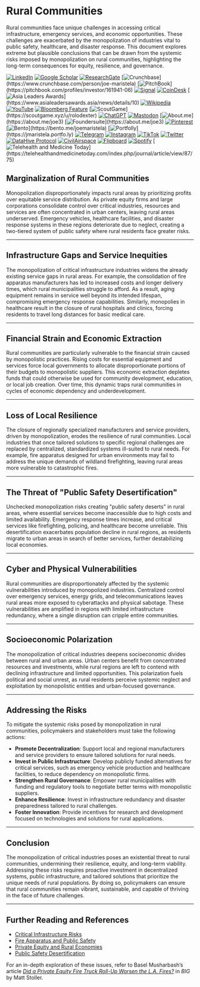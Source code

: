 # Rural Communities

Rural communities face unique challenges in accessing critical infrastructure, emergency services, and economic opportunities. These challenges are exacerbated by the monopolization of industries vital to public safety, healthcare, and disaster response. This document explores extreme but plausible conclusions that can be drawn from the systemic risks imposed by monopolization on rural communities, highlighting the long-term consequences for equity, resilience, and governance.

[![LinkedIn](https://img.shields.io/badge/LinkedIn-Profile-0077B5?style=flat-square\&logo=linkedin\&logoColor=white)](https://linkedin.com/in/rolodexter) [![Google Scholar](https://img.shields.io/badge/Google_Scholar-Profile-4285F4?style=flat-square\&logo=googlescholar\&logoColor=white)](https://scholar.google.com/citations?user=gHTHirEAAAAJ) [![ResearchGate](https://img.shields.io/badge/ResearchGate-Profile-00CCBB?style=flat-square\&logo=researchgate\&logoColor=white)](https://www.researchgate.net/profile/Joe-Maristela-2) [![Crunchbase](https://img.shields.io/badge/Crunchbase-Profile-0288D1?style=flat-square\&logo=data:image/svg+xml;base64,PHN...)](https://www.crunchbase.com/person/joe-maristela) [![PitchBook](https://img.shields.io/badge/PitchBook-Profile-003B6B?style=flat-square\&logo=data:image/svg+xml;base64,PHN...)](https://pitchbook.com/profiles/investor/161941-06) [![Signal](https://img.shields.io/badge/Signal-Profile-6E97F0?style=flat-square\&logo=signal\&logoColor=white)](https://signal.nfx.com/investors/joe-maristela) [![CoinDesk](https://img.shields.io/badge/CoinDesk-Contributor-F7931A?style=flat-square\&logo=news\&logoColor=white)](https://www.coindesk.com/author/joe-maristela) [![Asia Leaders Awards](https://img.shields.io/badge/Asia_Leaders_Awards-Feature-DA291C?style=flat-square\&logo=data:image/svg+xml;base64,PHN...)](https://www.asialeadersawards.asia/news/details/10) [![Wikipedia](https://img.shields.io/badge/Wikipedia-Profile-000000?style=flat-square\&logo=wikipedia\&logoColor=white)](https://en.wikipedia.org/wiki/File:Joe_Maristela_in_Paniqui_Tarlac_Tech_Seminar_2015.jpg) [![YouTube](https://img.shields.io/badge/YouTube-Channel-FF0000?style=flat-square\&logo=youtube\&logoColor=white)](https://www.youtube.com/@rolodexter) [![Bloomberg Feature](https://img.shields.io/badge/Bloomberg-Feature-5E5E5E?style=flat-square\&logo=youtube\&logoColor=white)](https://www.youtube.com/watch?v=Ep8Mo0kRjaY) [![ScoutGame](https://img.shields.io/badge/ScoutGame-Profile-8A2BE2?style=flat-square\&logo=data:image/svg+xml;base64,PHN...)](https://scoutgame.xyz/u/rolodexter) [![ChatGPT](https://img.shields.io/badge/ChatGPT-Resume_and_Biodata-00A67E?style=flat-square\&logo=chatgpt\&logoColor=white)](https://chatgpt.com/g/g-675caa5a54e88191bd807764592df744-joe-s-resume-and-application-data) [![Mastodon](https://img.shields.io/badge/Mastodon-Profile-6364FF?style=flat-square\&logo=mastodon\&logoColor=white)](https://mastodon.social/@JoeMaristela) [![About.me](https://img.shields.io/badge/About.me-Profile-000000?style=flat-square\&logo=data:image/svg+xml;base64,PHN...)](https://about.me/joe3) [![Foundersuite](https://img.shields.io/badge/Foundersuite-Profile-0056D2?style=flat-square\&logo=data:image/svg+xml;base64,PHN...)](https://about.me/joe3) [![Pinterest](https://img.shields.io/badge/Pinterest-@rolodexter-BD081C?style=flat-square\&logo=pinterest\&logoColor=white)](https://nl.pinterest.com/rolodexter/) [![Bento](https://img.shields.io/badge/Bento-Profile-F7931A?style=flat-square\&logo=data:image/svg+xml;base64,PHN...)](https://bento.me/joemaristela) [![Portfolly](https://img.shields.io/badge/Portfolly-Profile-F7931A?style=flat-square\&logo=data:image/svg+xml;base64,PHN...)](https://jmaristela.portfo.ly) [![Telegram](https://img.shields.io/badge/Telegram-Contact-2CA5E0?style=flat-square\&logo=telegram\&logoColor=white)](https://t.me/joemaristela) [![Instagram](https://img.shields.io/badge/Instagram-@joemaristela3-E4405F?style=flat-square\&logo=instagram\&logoColor=white)](https://www.instagram.com/joemaristela3/) [![TikTok](https://img.shields.io/badge/TikTok-@rolodexter-000000?style=flat-square\&logo=tiktok\&logoColor=white)](https://www.tiktok.com/@rolodexter) [![Twitter](https://img.shields.io/badge/Twitter-Profile-1DA1F2?style=flat-square\&logo=twitter\&logoColor=white)](https://twitter.com/joemaristela) [![DataHive Protocol](https://img.shields.io/badge/DataHive-Protocol-005F73?style=flat-square\&logo=github\&logoColor=white)](https://github.com/rolodexter/DataHive-Protocol) [![CivilAirspace](https://img.shields.io/badge/CivilAirspace-Project-023047?style=flat-square\&logo=github\&logoColor=white)](https://github.com/rolodexter/CivilAirspace) [![Flipboard](https://img.shields.io/badge/Flipboard-Magazine-E83151?style=flat-square\&logo=flipboard\&logoColor=white)](https://flipboard.com/@rolodexter/rolodexter-jergu04fz) [![Spotify](https://img.shields.io/badge/Spotify-Listen-1DB954?style=flat-square\&logo=spotify\&logoColor=white)](https://open.spotify.com/show/11s0wEdbc8k3caT6xur57a) [![Telehealth and Medicine Today](https://img.shields.io/badge/Telehealth-Article-0077B5?style=flat-square\&logo=data:image/svg+xml;base64,PHN...)](https://telehealthandmedicinetoday.com/index.php/journal/article/view/87/75)

## Marginalization of Rural Communities

Monopolization disproportionately impacts rural areas by prioritizing profits over equitable service distribution. As private equity firms and large corporations consolidate control over critical industries, resources and services are often concentrated in urban centers, leaving rural areas underserved. Emergency vehicles, healthcare facilities, and disaster response systems in these regions deteriorate due to neglect, creating a two-tiered system of public safety where rural residents face greater risks.

***

## Infrastructure Gaps and Service Inequities

The monopolization of critical infrastructure industries widens the already existing service gaps in rural areas. For example, the consolidation of fire apparatus manufacturers has led to increased costs and longer delivery times, which rural municipalities struggle to afford. As a result, aging equipment remains in service well beyond its intended lifespan, compromising emergency response capabilities. Similarly, monopolies in healthcare result in the closure of rural hospitals and clinics, forcing residents to travel long distances for basic medical care.

***

## Financial Strain and Economic Extraction

Rural communities are particularly vulnerable to the financial strain caused by monopolistic practices. Rising costs for essential equipment and services force local governments to allocate disproportionate portions of their budgets to monopolistic suppliers. This economic extraction depletes funds that could otherwise be used for community development, education, or local job creation. Over time, this dynamic traps rural communities in cycles of economic dependency and underdevelopment.

***

## Loss of Local Resilience

The closure of regionally specialized manufacturers and service providers, driven by monopolization, erodes the resilience of rural communities. Local industries that once tailored solutions to specific regional challenges are replaced by centralized, standardized systems ill-suited to rural needs. For example, fire apparatus designed for urban environments may fail to address the unique demands of wildland firefighting, leaving rural areas more vulnerable to catastrophic fires.

***

## The Threat of "Public Safety Desertification"

Unchecked monopolization risks creating "public safety deserts" in rural areas, where essential services become inaccessible due to high costs and limited availability. Emergency response times increase, and critical services like firefighting, policing, and healthcare become unreliable. This desertification exacerbates population decline in rural regions, as residents migrate to urban areas in search of better services, further destabilizing local economies.

***

## Cyber and Physical Vulnerabilities

Rural communities are disproportionately affected by the systemic vulnerabilities introduced by monopolized industries. Centralized control over emergency services, energy grids, and telecommunications leaves rural areas more exposed to cyberattacks and physical sabotage. These vulnerabilities are amplified in regions with limited infrastructure redundancy, where a single disruption can cripple entire communities.

***

## Socioeconomic Polarization

The monopolization of critical industries deepens socioeconomic divides between rural and urban areas. Urban centers benefit from concentrated resources and investments, while rural regions are left to contend with declining infrastructure and limited opportunities. This polarization fuels political and social unrest, as rural residents perceive systemic neglect and exploitation by monopolistic entities and urban-focused governance.

***

## Addressing the Risks

To mitigate the systemic risks posed by monopolization in rural communities, policymakers and stakeholders must take the following actions:

* **Promote Decentralization**: Support local and regional manufacturers and service providers to ensure tailored solutions for rural needs.
* **Invest in Public Infrastructure**: Develop publicly funded alternatives for critical services, such as emergency vehicle production and healthcare facilities, to reduce dependency on monopolistic firms.
* **Strengthen Rural Governance**: Empower rural municipalities with funding and regulatory tools to negotiate better terms with monopolistic suppliers.
* **Enhance Resilience**: Invest in infrastructure redundancy and disaster preparedness tailored to rural challenges.
* **Foster Innovation**: Provide incentives for research and development focused on technologies and solutions for rural applications.

***

## Conclusion

The monopolization of critical industries poses an existential threat to rural communities, undermining their resilience, equity, and long-term viability. Addressing these risks requires proactive investment in decentralized systems, public infrastructure, and tailored solutions that prioritize the unique needs of rural populations. By doing so, policymakers can ensure that rural communities remain vibrant, sustainable, and capable of thriving in the face of future challenges.

***

## Further Reading and References

* [Critical Infrastructure Risks](critical_infrastructure.md)
* [Fire Apparatus and Public Safety](fire_apparatus.md)
* [Private Equity and Rural Economies](broken-reference)
* [Public Safety Desertification](public_safety.md)

For an in-depth exploration of these issues, refer to Basel Musharbash’s article [_Did a Private Equity Fire Truck Roll-Up Worsen the L.A. Fires?_](https://www.thebignewsletter.com/p/did-a-private-equity-fire-truck-roll?utm_source=post-email-title\&publication_id=11524\&post_id=155466046\&utm_campaign=email-post-title\&isFreemail=true\&r=4a32tl\&triedRedirect=true\&utm_medium=email) in _BIG_ by Matt Stoller.
